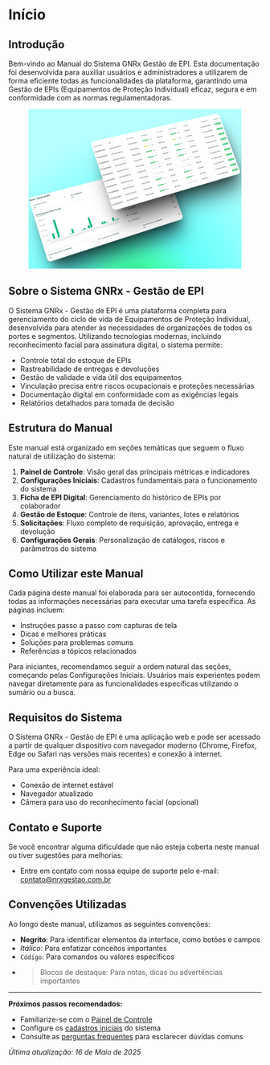 # Início

## Introdução

Bem-vindo ao Manual do Sistema GNRx Gestão de EPI. Esta documentação foi desenvolvida para auxiliar usuários e administradores a utilizarem de forma eficiente todas as funcionalidades da plataforma, garantindo uma Gestão de EPIs (Equipamentos de Proteção Individual) eficaz, segura e em conformidade com as normas regulamentadoras.

<figure><img src=".gitbook/assets/image (4) (1).png" alt=""><figcaption></figcaption></figure>

## Sobre o Sistema GNRx - Gestão de EPI

O Sistema GNRx - Gestão de EPI é uma plataforma completa para gerenciamento do ciclo de vida de Equipamentos de Proteção Individual, desenvolvida para atender às necessidades de organizações de todos os portes e segmentos. Utilizando tecnologias modernas, incluindo reconhecimento facial para assinatura digital, o sistema permite:

* Controle total do estoque de EPIs
* Rastreabilidade de entregas e devoluções
* Gestão de validade e vida útil dos equipamentos
* Vinculação precisa entre riscos ocupacionais e proteções necessárias
* Documentação digital em conformidade com as exigências legais
* Relatórios detalhados para tomada de decisão

## Estrutura do Manual

Este manual está organizado em seções temáticas que seguem o fluxo natural de utilização do sistema:

1. **Painel de Controle**: Visão geral das principais métricas e indicadores
2. **Configurações Iniciais**: Cadastros fundamentais para o funcionamento do sistema
3. **Ficha de EPI Digital**: Gerenciamento do histórico de EPIs por colaborador
4. **Gestão de Estoque**: Controle de itens, variantes, lotes e relatórios
5. **Solicitações**: Fluxo completo de requisição, aprovação, entrega e devolução
6. **Configurações Gerais**: Personalização de catálogos, riscos e parâmetros do sistema

## Como Utilizar este Manual

Cada página deste manual foi elaborada para ser autocontida, fornecendo todas as informações necessárias para executar uma tarefa específica. As páginas incluem:

* Instruções passo a passo com capturas de tela
* Dicas e melhores práticas
* Soluções para problemas comuns
* Referências a tópicos relacionados

Para iniciantes, recomendamos seguir a ordem natural das seções, começando pelas Configurações Iniciais. Usuários mais experientes podem navegar diretamente para as funcionalidades específicas utilizando o sumário ou a busca.

## Requisitos do Sistema

O Sistema GNRx - Gestão de EPI é uma aplicação web e pode ser acessado a partir de qualquer dispositivo com navegador moderno (Chrome, Firefox, Edge ou Safari nas versões mais recentes) e conexão à internet.

Para uma experiência ideal:

* Conexão de internet estável
* Navegador atualizado
* Câmera para uso do reconhecimento facial (opcional)

## Contato e Suporte

Se você encontrar alguma dificuldade que não esteja coberta neste manual ou tiver sugestões para melhorias:

* Entre em contato com nossa equipe de suporte pelo e-mail: contato@nrxgestao.com.br

## Convenções Utilizadas

Ao longo deste manual, utilizamos as seguintes convenções:

* **Negrito**: Para identificar elementos da interface, como botões e campos
* _Itálico_: Para enfatizar conceitos importantes
* `Código`: Para comandos ou valores específicos
* > Blocos de destaque: Para notas, dicas ou advertências importantes

***

**Próximos passos recomendados:**

* Familiarize-se com o [Painel de Controle](painel.md)
* Configure os [cadastros iniciais](../configuracoes-iniciais/) do sistema
* Consulte as [perguntas frequentes](faq.md) para esclarecer dúvidas comuns

_Última atualização: 16 de Maio de 2025_
